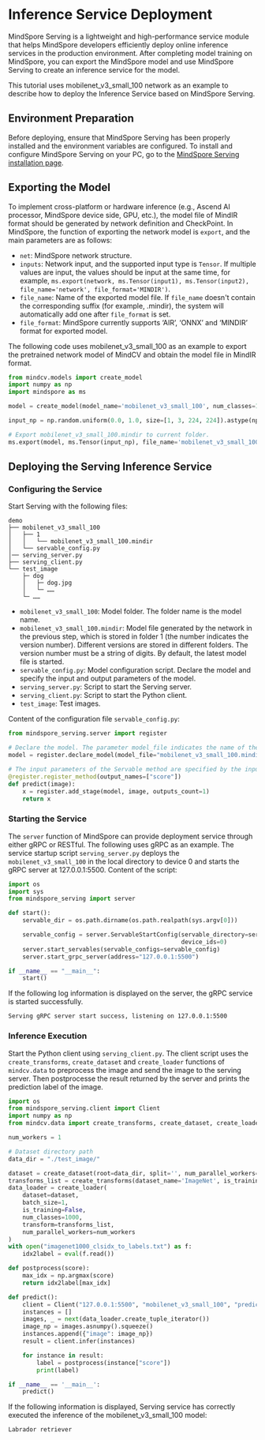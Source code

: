 # Inference Service Deployment

MindSpore Serving is a lightweight and high-performance service module that helps MindSpore developers efficiently deploy online inference services in the production environment. After completing model training on MindSpore, you can export the MindSpore model and use MindSpore Serving to create an inference service for the model.

This tutorial uses mobilenet_v3_small_100 network as an example to describe how to deploy the Inference Service based on MindSpore Serving.

## Environment Preparation

Before deploying, ensure that MindSpore Serving has been properly installed and the environment variables are configured. To install and configure MindSpore Serving on your PC, go to the [MindSpore Serving installation page](https://www.mindspore.cn/serving/docs/en/master/serving_install.html).

## Exporting the Model

To implement cross-platform or hardware inference (e.g., Ascend AI processor, MindSpore device side, GPU, etc.), the model file of MindIR format should be generated by network definition and CheckPoint. In MindSpore, the function of exporting the network model is `export`, and the main parameters are as follows:

- `net`: MindSpore network structure.
- `inputs`: Network input, and the supported input type is `Tensor`. If multiple values are input, the values should be input at the same time, for example, `ms.export(network, ms.Tensor(input1), ms.Tensor(input2), file_name='network', file_format='MINDIR')`.
- `file_name`: Name of the exported model file. If `file_name` doesn't contain the corresponding suffix (for example, .mindir), the system will automatically add one after `file_format` is set.
- `file_format`: MindSpore currently supports ‘AIR’, ‘ONNX’ and ‘MINDIR’ format for exported model.

The following code uses mobilenet_v3_small_100 as an example to export the pretrained network model of MindCV and obtain the model file in MindIR format.

```python
from mindcv.models import create_model
import numpy as np
import mindspore as ms

model = create_model(model_name='mobilenet_v3_small_100', num_classes=1000, pretrained=True)

input_np = np.random.uniform(0.0, 1.0, size=[1, 3, 224, 224]).astype(np.float32)

# Export mobilenet_v3_small_100.mindir to current folder.
ms.export(model, ms.Tensor(input_np), file_name='mobilenet_v3_small_100', file_format='MINDIR')
```

## Deploying the Serving Inference Service

### Configuring the Service

Start Serving with the following files:

```text
demo
├── mobilenet_v3_small_100
│   ├── 1
│   │   └── mobilenet_v3_small_100.mindir
│   └── servable_config.py
│── serving_server.py
├── serving_client.py
└── test_image
    ├─ dog
    │   ├─ dog.jpg
    │   └─ ……
    └─ ……
```

- `mobilenet_v3_small_100`: Model folder. The folder name is the model name.
- `mobilenet_v3_small_100.mindir`: Model file generated by the network in the previous step, which is stored in folder 1 (the number indicates the version number). Different versions are stored in different folders. The version number must be a string of digits. By default, the latest model file is started.
- `servable_config.py`: Model configuration script. Declare the model and specify the input and output parameters of the model.
- `serving_server.py`: Script to start the Serving server.
- `serving_client.py`: Script to start the Python client.
- `test_image`: Test images.

Content of the configuration file `servable_config.py`:

```python
from mindspore_serving.server import register

# Declare the model. The parameter model_file indicates the name of the model file, and model_format indicates the model type.
model = register.declare_model(model_file="mobilenet_v3_small_100.mindir", model_format="MindIR")

# The input parameters of the Servable method are specified by the input parameters of the Python method. The output parameters of the Servable method are specified by the output_names of register_method.
@register.register_method(output_names=["score"])
def predict(image):
    x = register.add_stage(model, image, outputs_count=1)
    return x
```

### Starting the Service

The `server` function of MindSpore can provide deployment service through either gRPC or RESTful. The following uses gRPC as an example. The service startup script `serving_server.py` deploys the `mobilenet_v3_small_100` in the local directory to device 0 and starts the gRPC server at 127.0.0.1:5500. Content of the script:

```python
import os
import sys
from mindspore_serving import server

def start():
    servable_dir = os.path.dirname(os.path.realpath(sys.argv[0]))

    servable_config = server.ServableStartConfig(servable_directory=servable_dir, servable_name="mobilenet_v3_small_100",
                                                 device_ids=0)
    server.start_servables(servable_configs=servable_config)
    server.start_grpc_server(address="127.0.0.1:5500")

if __name__ == "__main__":
    start()
```

If the following log information is displayed on the server, the gRPC service is started successfully.

```text
Serving gRPC server start success, listening on 127.0.0.1:5500
```

### Inference Execution

Start the Python client using `serving_client.py`. The client script uses the `create_transforms`, `create_dataset` and `create_loader` functions of `mindcv.data` to preprocess the image and send the image to the serving server. Then postprocesse the result returned by the server and prints the prediction label of the image.

```python
import os
from mindspore_serving.client import Client
import numpy as np
from mindcv.data import create_transforms, create_dataset, create_loader

num_workers = 1

# Dataset directory path
data_dir = "./test_image/"

dataset = create_dataset(root=data_dir, split='', num_parallel_workers=num_workers)
transforms_list = create_transforms(dataset_name='ImageNet', is_training=False)
data_loader = create_loader(
    dataset=dataset,
    batch_size=1,
    is_training=False,
    num_classes=1000,
    transform=transforms_list,
    num_parallel_workers=num_workers
)
with open("imagenet1000_clsidx_to_labels.txt") as f:
    idx2label = eval(f.read())

def postprocess(score):
    max_idx = np.argmax(score)
    return idx2label[max_idx]

def predict():
    client = Client("127.0.0.1:5500", "mobilenet_v3_small_100", "predict")
    instances = []
    images, _ = next(data_loader.create_tuple_iterator())
    image_np = images.asnumpy().squeeze()
    instances.append({"image": image_np})
    result = client.infer(instances)

    for instance in result:
        label = postprocess(instance["score"])
        print(label)

if __name__ == '__main__':
    predict()
```

If the following information is displayed, Serving service has correctly executed the inference of the mobilenet_v3_small_100 model:
```text
Labrador retriever
```
